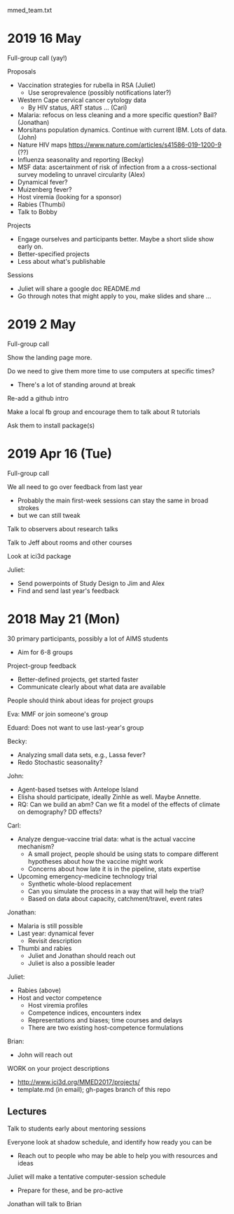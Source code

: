 mmed_team.txt

2019 16 May
==========

Full-group call (yay!)

Proposals
* Vaccination strategies for rubella in RSA (Juliet)
	* Use seroprevalence (possibly notifications later?)
* Western Cape cervical cancer cytology data
	* By HIV status, ART status … (Cari)
* Malaria: refocus on less cleaning and a more specific question? Bail? (Jonathan)
* Morsitans population dynamics. Continue with current IBM. Lots of data. (John)
* Nature HIV maps https://www.nature.com/articles/s41586-019-1200-9 (??)
* Influenza seasonality and reporting (Becky)
* MSF data: ascertainment of risk of infection from a a cross-sectional survey modeling to unravel circularity (Alex)
* Dynamical fever?
* Muizenberg fever?
* Host viremia (looking for a sponsor)
* Rabies (Thumbi)
* Talk to Bobby

Projects
* Engage ourselves and participants better. Maybe a short slide show early on.
* Better-specified projects
* Less about what's publishable

Sessions
* Juliet will share a google doc README.md
* Go through notes that might apply to you, make slides and share …

2019 2 May
==========

Full-group call 

Show the landing page more.

Do we need to give them more time to use computers at specific times?
* There's a lot of standing around at break

Re-add a github intro

Make a local fb group and encourage them to talk about R tutorials

Ask them to install package(s)

2019 Apr 16 (Tue)
=================

Full-group call 

We all need to go over feedback from last year
* Probably the main first-week sessions can stay the same in broad strokes
 * but we can still tweak

Talk to observers about research talks

Talk to Jeff about rooms and other courses

Look at ici3d package

Juliet:
* Send powerpoints of Study Design to Jim and Alex
* Find and send last year's feedback

2018 May 21 (Mon)
=================

30 primary participants, possibly a lot of AIMS students
* Aim for 6-8 groups

Project-group feedback
* Better-defined projects, get started faster
* Communicate clearly about what data are available

People should think about ideas for project groups

Eva: MMF or join someone's group

Eduard: Does not want to use last-year's group

Becky:
* Analyzing small data sets, e.g., Lassa fever?
* Redo Stochastic seasonality?

John:
* Agent-based tsetses with Antelope Island
* Elisha should participate, ideally Zinhle as well. Maybe Annette.
* RQ: Can we build an abm? Can we fit a model of the effects of climate on demography? DD effects?

Carl:
* Analyze dengue-vaccine trial data: what is the actual vaccine mechanism?
	* A small project, people should be using stats to compare different hypotheses about how the vaccine might work
	* Concerns about how late it is in the pipeline, stats expertise
* Upcoming emergency-medicine technology trial
	* Synthetic whole-blood replacement
	* Can you simulate the process in a way that will help the trial?
	* Based on data about capacity, catchment/travel, event rates

Jonathan:
* Malaria is still possible
* Last year: dynamical fever
	* Revisit description
* Thumbi and rabies
	* Juliet and Jonathan should reach out
	* Juliet is also a possible leader

Juliet:
* Rabies (above)
* Host and vector competence
	* Host viremia profiles
	* Competence indices, encounters index
	* Representations and biases; time courses and delays
	* There are two existing host-competence formulations

Brian:
* John will reach out 

WORK on your project descriptions
* http://www.ici3d.org/MMED2017/projects/
* template.md (in email); gh-pages branch of this repo

Lectures
--------

Talk to students early about mentoring sessions

Everyone look at shadow schedule, and identify how ready you can be
* Reach out to people who may be able to help you with resources and ideas

Juliet will make a tentative computer-session schedule
* Prepare for these, and be pro-active

Jonathan will talk to Brian

